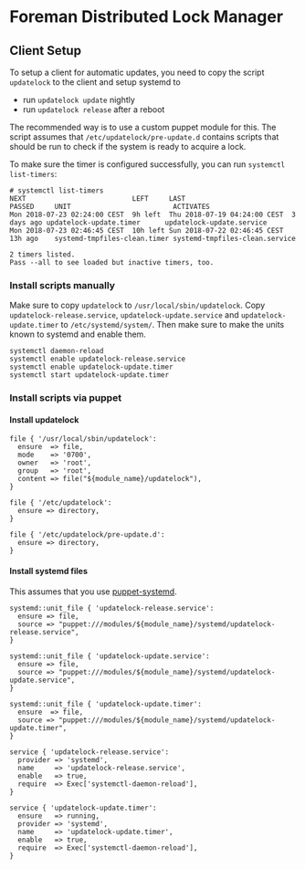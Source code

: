 # Foreman Distributed Lock Manager
## Client Setup

To setup a client for automatic updates, you need to copy the script `updatelock` to the client and setup systemd to

* run `updatelock update` nightly
* run `updatelock release` after a reboot

The recommended way is to use a custom puppet module for this.
The script assumes that `/etc/updatelock/pre-update.d` contains scripts that should be run to check if the system is ready to acquire a lock.

To make sure the timer is configured successfully, you can run `systemctl list-timers`:

```
# systemctl list-timers
NEXT                          LEFT     LAST                          PASSED     UNIT                         ACTIVATES
Mon 2018-07-23 02:24:00 CEST  9h left  Thu 2018-07-19 04:24:00 CEST  3 days ago updatelock-update.timer      updatelock-update.service
Mon 2018-07-23 02:46:45 CEST  10h left Sun 2018-07-22 02:46:45 CEST  13h ago    systemd-tmpfiles-clean.timer systemd-tmpfiles-clean.service

2 timers listed.
Pass --all to see loaded but inactive timers, too.
```

### Install scripts manually

Make sure to copy `updatelock` to `/usr/local/sbin/updatelock`. Copy `updatelock-release.service`, `updatelock-update.service` and `updatelock-update.timer` to `/etc/systemd/system/`.
Then make sure to make the units known to systemd and enable them.

```
systemctl daemon-reload
systemctl enable updatelock-release.service
systemctl enable updatelock-update.timer
systemctl start updatelock-update.timer
```

### Install scripts via puppet

#### Install updatelock

```puppet
file { '/usr/local/sbin/updatelock':
  ensure  => file,
  mode    => '0700',
  owner   => 'root',
  group   => 'root',
  content => file("${module_name}/updatelock"),
}

file { '/etc/updatelock':
  ensure => directory,
}

file { '/etc/updatelock/pre-update.d':
  ensure => directory,
}
```

#### Install systemd files

This assumes that you use [puppet-systemd](https://github.com/camptocamp/puppet-systemd).

```puppet
systemd::unit_file { 'updatelock-release.service':
  ensure => file,
  source => "puppet:///modules/${module_name}/systemd/updatelock-release.service",
}

systemd::unit_file { 'updatelock-update.service':
  ensure => file,
  source => "puppet:///modules/${module_name}/systemd/updatelock-update.service",
}

systemd::unit_file { 'updatelock-update.timer':
  ensure  => file,
  source => "puppet:///modules/${module_name}/systemd/updatelock-update.timer",
}

service { 'updatelock-release.service':
  provider => 'systemd',
  name     => 'updatelock-release.service',
  enable   => true,
  require  => Exec['systemctl-daemon-reload'],
}

service { 'updatelock-update.timer':
  ensure   => running,
  provider => 'systemd',
  name     => 'updatelock-update.timer',
  enable   => true,
  require  => Exec['systemctl-daemon-reload'],
}
```
